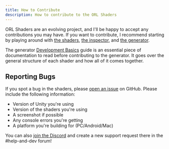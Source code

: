 ```yaml
---
title: How to Contribute
description: How to contribute to the ORL Shaders
---
```


ORL Shaders are an evolving project, and I'll be happy to accept any contributions you may have. If you want to contribute, I recommend starting by playing around with [the shaders](/docs/shaders-list), [the inspector](/docs/inspector/overview), and [the generator](/docs/generator/development-basics).

The generator [Development Basics](/docs/generator/development-basics) guide is an essential piece of documentation to read before contributing to the generator. It goes over the general structure of each shader and how all of it comes together.

## Reporting Bugs

If you spot a bug in the shaders, please [open an issue](https://github.com/orels1/orels-Unity-Shaders/issues/new/choose) on GitHub. Please include the following information:

- Version of Unity you're using
- Version of the shaders you're using
- A screenshot if possible
- Any console errors you're getting
- A platform you're building for (PC/Android/Mac)

You can also [join the Discord](https://discord.gg/orels1) and create a new support request there in the #help-and-dev forum!